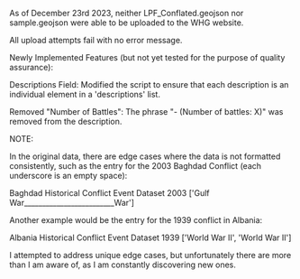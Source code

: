 As of December 23rd 2023, neither LPF_Conflated.geojson nor sample.geojson were able to be uploaded to the WHG website.

All upload attempts fail with no error message.

Newly Implemented Features (but not yet tested for the purpose of quality assurance):

Descriptions Field: Modified the script to ensure that each description is an individual element in a 'descriptions' list.

Removed "Number of Battles": The phrase "- (Number of battles: X)" was removed from the description.

NOTE:

In the original data, there are edge cases where the data is not formatted consistently, such as the entry for the 2003 Baghdad Conflict (each underscore is an empty space):

Baghdad	Historical Conflict Event Dataset	2003 ['Gulf War_________________________War']

Another example would be the entry for the 1939 conflict in Albania:

Albania	Historical Conflict Event Dataset	1939 ['World War II', 'World War II']

I attempted to address unique edge cases, but unfortunately there are more than I am aware of, as I am constantly discovering new ones.
